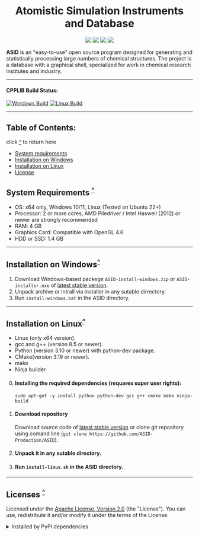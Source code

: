 <h1 align="center">Atomistic Simulation Instruments and Database</h1>

<p align="center">
	<a href=https://github.com/ASID-Production/ASID/releases/latest><img src=https://img.shields.io/github/v/release/ASID-Production/ASID?sort=date&style=plastic&color=brightgreen></a>
	<img src=https://img.shields.io/badge/C++-14-blue.svg?style=plastic>
    <img src=https://img.shields.io/badge/Python-3.10-blue.svg?style=plastic>
    <img src=https://img.shields.io/badge/Django-3.2.24-blue.svg?style=plastic>
</p>

__ASID__ is an "easy-to-use" open source program designed for generating and statistically processing large numbers of chemical structures.
The project is a database with a graphical shell, specialized for work in chemical research institutes and industry.

----
#### CPPLIB Build Status:

[![Windows Build](https://github.com/ASID-Production/ASID/actions/workflows/cmake-windows.yml/badge.svg)](https://github.com/ASID-Production/ASID/actions/workflows/cmake-windows.yml)
[![Linux Build](https://github.com/ASID-Production/ASID/actions/workflows/cmake-linux.yml/badge.svg)](https://github.com/ASID-Production/ASID/actions/workflows/cmake-linux.yml)

----

<a name="top"></a>
## Table of Contents: 
click [^](#top) to return here
* [System requirements](#SystemRequirements)
* [Installation on Windows](#InstallationW)
* [Installation on Linux](#InstallationL)
* [License](#License)

<a name="SystemRequirements"></a>
## System Requirements <sup>[^](#top)</sup>
* OS: x64 only, Windows 10/11, Linux (Tested on Ubuntu 22+)
* Processor: 2 or more cores, AMD Piledriver / Intel Haswell (2012) or newer are strongly recommended
* RAM: 4 GB
* Graphics Card: Compatible with OpenGL 4.6
* HDD or SSD: 1.4 GB

----
<a name="InstallationW"></a>
## Installation on Windows<sup>[^](#top)</sup>
1. Download Windows-based packege `ASID-install-windows.zip` or `ASID-installer.exe` of [latest stable version](https://github.com/ASID-Production/ASID/releases/latest).
2. Unpack archive or intrall via installer in any sutable dirrectory.
3. Run `install-windows.bat` in the ASID directory.

----
<a name="InstallationL"></a>
## Installation on Linux<sup>[^](#top)</sup>
* Linux (only x64 version). 
* gcc and g++ (version 8.5 or newer). 
* Python (version 3.10 or newer) with python-dev package.
* CMake(version 3.19 or newer).
* make
* Ninja builder

0. #### Installing the required dependencies (requares super user rights):
   
   `sudo apt-get -y install python python-dev gcc g++ cmake make ninja-build`

1. #### Download repository

   Download source code of [latest stable version](https://github.com/ASID-Production/ASID/releases/latest) or
   clone git repository using comand line (`git clone https://github.com/ASID-Production/ASID`).
2. #### Unpack it in any sutable directory.
3. #### Run `install-linux.sh` in the ASID directory.

----
<a name="Licenses"></a>
## Licenses <sup>[^](#top)</sup>

Licensed under the [Apache License, Version 2.0](http://www.apache.org/licenses/LICENSE-2.0) (the "License").
You can use, redistribute it and/or modify it under the terms of the License.

<details><summary>Installed by PyPI dependencies</summary>

|     Used Library      | Version  | License               |
|:---------------------:|:--------:|:---------------------:|
|       `asgiref`       | 3.5.2    | [BSD 3-Clause License](https://github.com/django/asgiref/blob/main/LICENSE) |    
|       `chardet`       | 5.2.0    | [GNU LGPL v2.1](https://github.com/chardet/chardet/blob/main/LICENSE) |
|       `django`        | 3.2.24   | [BSD 3-Clause License](https://github.com/django/django/blob/main/LICENSE) |
|    `django-filter`    | 22.1     | [BSD 3-Clause License](https://github.com/carltongibson/django-filter/blob/main/LICENSE) |
| `djangorestframework` | 3.14.0   | [BSD 3-Clause License](https://github.com/encode/django-rest-framework/blob/master/LICENSE.md) |
|       `djoser`        | 2.1.0    | [MIT License](https://github.com/sunscrapers/djoser/blob/master/LICENSE) |
|      `drf-yasg`       | 1.21.4   | [BSD 3-Clause License](https://github.com/axnsan12/drf-yasg/blob/master/LICENSE.rst) |
|     `freetype-py`     | latest   | [BSD 3-Clause License](https://github.com/rougier/freetype-py/blob/master/LICENSE.txt) |
|        `gemmi`        | 0.5.8    | [Mozilla Public License 2.0](https://github.com/project-gemmi/gemmi/blob/master/LICENSE.txt) |
|        `numpy`        | 1.26.0   | [BSD 3-Clause License](https://github.com/numpy/numpy/blob/main/LICENSE.txt) |
|      `networkx`       | 2.8.8    | [BSD 3-Clause License](https://github.com/networkx/networkx/blob/main/LICENSE.txt) |
|       `pycifrw`       | 4.4.5    | [PSF License, Version 2](https://github.com/jamesrhester/pycifrw/blob/development/LICENSE) |
|      `pymatgen`       | 2024.3.1 | [MIT License](https://github.com/materialsproject/pymatgen/blob/master/LICENSE) |
|      `pyopengl`       | latest   | [Custom License (based on BSD-3)](https://github.com/Distrotech/PyOpenGL/blob/master/license.txt) |
|       `PySide6`       | latest   | [GNU LGPL v.3](https://doc.qt.io/qt-6/lgpl.html) |
|        `rdkit`        | 2023.9.6 | [BSD 3-Clause License](https://github.com/rdkit/rdkit/blob/master/license.txt) |
|      `requests`       | latest   | [Apache License 2.0](https://github.com/psf/requests/blob/main/LICENSE) |
|      `progress`       | latest   | [ISC License](https://github.com/verigak/progress/blob/master/LICENSE) |
|      `psycopg2`       | latest   | [GNU LGPL v.3](https://github.com/psycopg/psycopg2/blob/master/LICENSE) |
|     `setuptools`      | latest   | [MIT License](https://github.com/pypa/setuptools/blob/main/LICENSE) |

</details>
